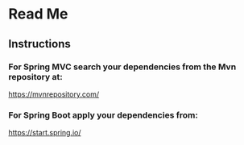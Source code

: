 # Read Me

## Instructions

### For Spring MVC search your dependencies from the Mvn repository at:
<https://mvnrepository.com/>

### For Spring Boot apply your dependencies from:
<https://start.spring.io/>
